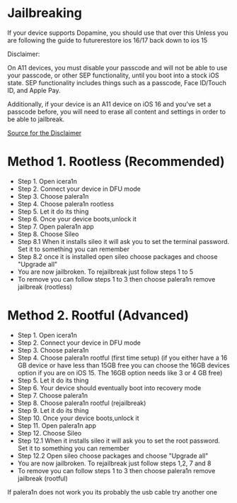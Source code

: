 # Jailbreaking

If your device supports Dopamine, you should use that over this Unless you are following the guide to futurerestore ios 16/17 back down to ios 15

Disclaimer:

On A11 devices, you must disable your passcode and will not be able to use your passcode, or other SEP functionality, until you boot into a stock iOS state. SEP functionality includes things such as a passcode, Face ID/Touch ID, and Apple Pay.

Additionally, if your device is an A11 device on iOS 16 and you've set a passcode before, you will need to erase all content and settings in order to be able to jailbreak.

[Source for the Disclaimer](https://ios.cfw.guide/installing-palera1n/)

# Method 1. Rootless (Recommended)

 - Step 1. Open icera1n
 - Step 2. Connect your device in DFU mode
 - Step 3. Choose palera1n
 - Step 4. Choose palera1n rootless
 - Step 5. Let it do its thing
 - Step 6. Once your device boots,unlock it
 - Step 7. Open palera1n app
 - Step 8. Choose Sileo
 - Step 8.1 When it installs sileo it will ask you to set the terminal password. Set it to something you can remember
 - Step 8.2 once it is installed open sileo choose packages and choose "Upgrade all"
 - You are now jailbroken. To rejailbreak just follow steps 1 to 5
 - To remove you can follow steps 1 to 3 then choose palera1n remove jailbreak (rootless)

 # Method 2. Rootful (Advanced)

 - Step 1. Open icera1n
 - Step 2. Connect your device in DFU mode
 - Step 3. Choose palera1n
 - Step 4. Choose palera1n rootful (first time setup)  (if you either have a 16 GB device or have less than 15GB free you can choose the 16GB devices option if you are on iOS 15. The 16GB option needs like 3 or 4 GB free)
 - Step 5. Let it do its thing
 - Step 6. Your device should eventually boot into recovery mode
 - Step 7. Choose palera1n
 - Step 8. Choose palera1n rootful (rejailbreak)
 - Step 9. Let it do its thing
 - Step 10. Once your device boots,unlock it
 - Step 11. Open palera1n app
 - Step 12. Choose Sileo
 - Step 12.1 When it installs sileo it will ask you to set the root password. Set it to something you can remember
 - Step 12.2 Open sileo choose packages and choose "Upgrade all"
 - You are now jailbroken. To rejailbreak just follow steps 1,2, 7 and 8
 - To remove you can follow steps 1 to 3 then choose palera1n remove jailbreak (rootful)

If palera1n does not work you its probably the usb cable try another one
